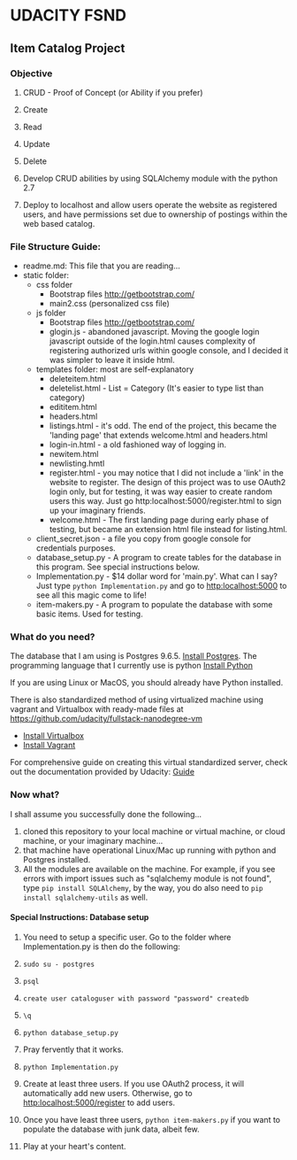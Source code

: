 # UDACITY FSND
## Item Catalog Project
### Objective
1. CRUD - Proof of Concept (or Ability if you prefer)
  1. Create
  2. Read
  3. Update
  4. Delete

2. Develop CRUD abilities by using SQLAlchemy module with the python 2.7
3. Deploy to localhost and allow users operate the website as registered users, and have permissions set due to ownership of postings within the web based catalog.

### File Structure Guide:
- readme.md:  This file that you are reading...
- static folder:
  * css folder
    - Bootstrap files <http://getbootstrap.com/>
    - main2.css (personalized css file)
  * js folder
    - Bootstrap files <http://getbootstrap.com/>
    - glogin.js - abandoned javascript.  Moving the google login javascript outside of the login.html causes complexity of registering authorized urls within google console, and I decided it was simpler to leave it inside html.
  * templates folder: most are self-explanatory
    - deleteitem.html
    - deletelist.html - List = Category (It's easier to type list than category)
    - edititem.html
    - headers.html
    - listings.html - it's odd.  The end of the project, this became the 'landing page' that extends welcome.html and headers.html
    - login-in.html - a old fashioned way of logging in.
    - newitem.html
    - newlisting.hmtl
    - register.html - you may notice that I did not include a 'link' in the website to register.  The design of this project was to use OAuth2 login only, but for testing, it was way easier to create random users this way.  Just go http:localhost:5000/register.html to sign up your imaginary friends.
    - welcome.html - The first landing page during early phase of testing, but became an extension html file instead for listing.html.
  * client_secret.json - a file you copy from google console for credentials purposes.
  * database_setup.py - A program to create tables for the database in this program.  See special instructions below.
  * Implementation.py - $14 dollar word for 'main.py'.  What can I say? Just type ```python Implementation.py``` and go to <http:localhost:5000> to see all this magic come to life!
  * item-makers.py - A program to populate the database with some basic items.  Used for testing.



### What do you need?

The database that I am using is Postgres 9.6.5.  [Install Postgres](https://wiki.postgresql.org/wiki/Detailed_installation_guides).
The programming language that I currently use is python
[Install Python](https://www.python.org/downloads/)

If you are using Linux or MacOS, you should already have Python installed.  

There is also standardized method of using virtualized machine using vagrant and Virtualbox with ready-made files at https://github.com/udacity/fullstack-nanodegree-vm
- [Install Virtualbox](https://www.virtualbox.org/)
- [Install Vagrant](https://www.vagrantup.com/)

For comprehensive guide on creating this virtual standardized server, check out the documentation provided by Udacity:  [Guide](https://docs.google.com/document/d/16IgOm4XprTaKxAa8w02y028oBECOoB1EI1ReddADEeY/pub?embedded=true)

### Now what?

I shall assume you successfully done the following...
1. cloned this repository to your local machine or virtual machine, or cloud machine, or your imaginary machine...
2. that machine have operational Linux/Mac up running with python and Postgres installed.
3. All the modules are available on the machine.  For example, if you see errors with import issues such as "sqlalchemy module is not found",  type ```pip install SQLAlchemy```, by the way, you do also need to ```pip install sqlalchemy-utils``` as well.


#### Special Instructions: Database setup

1. You need to setup a specific user. Go to the folder where Implementation.py is then do the following:

  1. ```sudo su - postgres```
  2. ```psql```
  3. ```create user cataloguser with password "password" createdb```
  4. ```\q```
  5. ```python database_setup.py```
  6. Pray fervently that it works.

2. ```python Implementation.py```

  1. Create at least three users.  If you use OAuth2 process, it will automatically add new users.  Otherwise, go to <http:localhost:5000/register> to add users.
  2. Once you have least three users, ```python item-makers.py``` if you want to populate the database with junk data, albeit few.

3. Play at your heart's content.
